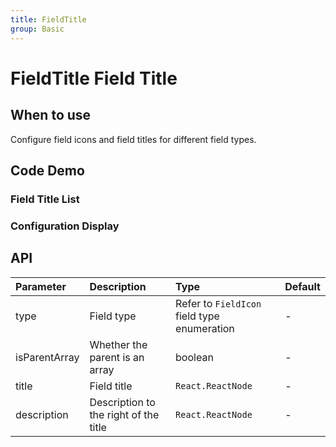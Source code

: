 ```yaml
---
title: FieldTitle
group: Basic
---
```


# FieldTitle Field Title

## When to use

Configure field icons and field titles for different field types.

## Code Demo

### Field Title List

<code src="./demos/basic.tsx" ></code>

### Configuration Display

<code src="./demos/description.tsx" ></code>

## API

| Parameter     | Description                           | Type                                        | Default |
| :------------ | :------------------------------------ | :------------------------------------------ | :------ |
| type          | Field type                            | Refer to `FieldIcon` field type enumeration | -       |
| isParentArray | Whether the parent is an array        | boolean                                     | -       |
| title         | Field title                           | `React.ReactNode`                           | -       |
| description   | Description to the right of the title | `React.ReactNode`                           | -       |
